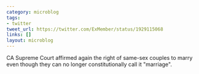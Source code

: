 ```yaml
---
category: microblog
tags:
- twitter
tweet_url: https://twitter.com/ExMember/status/1929115068
links: []
layout: microblog
---
```

CA Supreme Court affirmed again the right of same-sex couples to marry even though they can no longer constitutionally call it "marriage".

